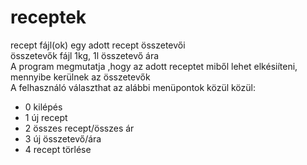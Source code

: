 # receptek
recept fájl(ok) egy adott recept összetevői  
összetevők fájl 1kg, 1l összetevő ára  
A program megmutatja ,hogy az adott receptet miből lehet elkésiíteni, mennyibe kerülnek az összetevők  
A felhasználó választhat az alábbi menüpontok közül közül: 
- 0 kilépés
- 1 új recept
- 2 összes recept/összes ár
- 3 új összetevő/ára
- 4 recept törlése  
